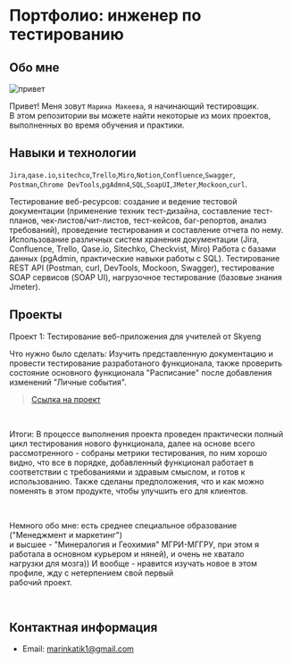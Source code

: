 # Портфолио: инженер по тестированию

## Обо мне 

![привет](http://joxi.ru/Vrw5V8pHg5Vw82)

Привет! Меня зовут ``Марина Макеева``, я начинающий тестировщик. <br>
В этом репозитории вы можете найти некоторые из моих проектов, выполненных во время обучения и практики.
<br>

## Навыки и технологии
``Jira``,``qase.io``,``sitechco``,``Trello``,``Miro``,``Notion``,``Confluence``,``Swagger``,<br>
``Postman``,``Chrome DevTools``,``pgAdmn4``,``SQL``,``SoapUI``,``JMeter``,``Mockoon``,``curl``.

Тестирование веб-ресурсов: создание и ведение тестовой документации (применение техник тест-дизайна, составление тест-планов, чек-листов/чит-листов, тест-кейсов, баг-репортов, анализ требований), проведение тестирования и составление отчета по нему. Использование различных систем хранения документации (Jira, Confluence, Trello, Qase.io, Sitechko, Checkvist, Miro)
Работа с базами данных (pgAdmin, практические навыки работы с SQL). Тестирование REST API (Postman, curl, DevTools, Mockoon, Swagger), тeстирование SOAP сервисов (SOAP UI), нагрузочное тестирование (базовые знания Jmeter).

## Проекты

<p> Проект 1: Тестирование веб-приложения для учителей от Skyeng</p>
<p>Что нужно было сделать: Изучить представленную документацию и провести тестирование разработаного функционала, также проверить состояние основного функционала "Расписание" после добавления изменений "Личные события". <p>
  
> <a href="https://drive.google.com/file/d/1da3oor3WYHxpcSvdFGXv3wsmRWfvfwNv/view?usp=sharing">Ссылка на проект</a>
  <br> 
  
<p>Итоги: В процессе выполнения проекта проведен практически полный цикл тестирования нового функционала, далее на основе всего рассмотренного - собраны метрики тестирования, по ним хорошо видно, что все в порядке, добавленный функционал работает в соответствии с требованиями и здравым смыслом, и готов к использованию. Также сделаны предположения, что и как можно поменять в этом продукте, чтобы улучшить его для клиентов.<p>
  <br> 
  
 <p>Немного обо мне: есть среднее специальное образование ("Менеджмент и маркетинг") <br>
 и высшее - "Минералогия и Геохимия" МГРИ-МГГРУ, при этом я работала в основном курьером и няней), и очень не хватало <br>
 нагрузки для мозга)) И вообще - нравится изучать новое в этом профиле, жду с нетерпением свой первый <br>
 рабочий проект.<p>
 <br>
  
## Контактная информация
- Email: marinkatik1@gmail.com

